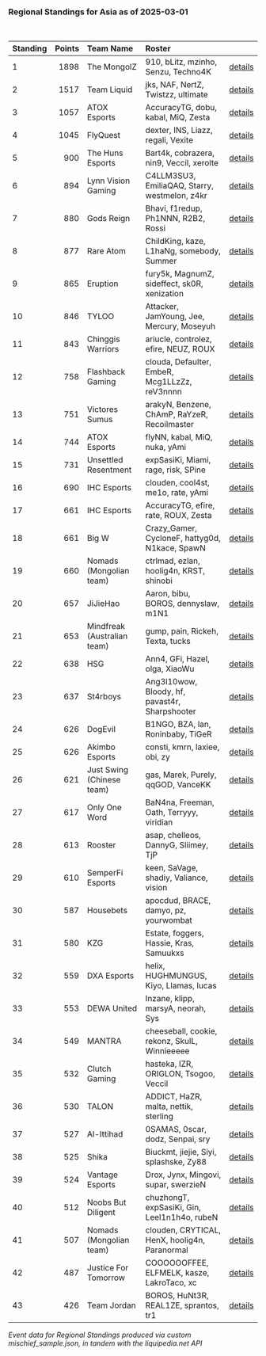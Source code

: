 ### Regional Standings for Asia as of 2025-03-01<br />
<br />

| Standing | Points | Team Name                   | Roster                                         |                                                                                                           |
| :- | -: | :- | :- | :- |
| 1        |   1898 | The MongolZ                 | 910, bLitz, mzinho, Senzu, Techno4K            | [details](details/2025_03_01/0003--the_mongolz--910-blitz-mzinho-senzu-techno4k.md)                       |
| 2        |   1517 | Team Liquid                 | jks, NAF, NertZ, Twistzz, ultimate             | [details](details/2025_03_01/0015--team_liquid--jks-naf-nertz-twistzz-ultimate.md)                        |
| 3        |   1057 | ATOX Esports                | AccuracyTG, dobu, kabal, MiQ, Zesta            | [details](details/2025_03_01/0027--atox_esports--accuracytg-dobu-kabal-miq-zesta.md)                      |
| 4        |   1045 | FlyQuest                    | dexter, INS, Liazz, regali, Vexite             | [details](details/2025_03_01/0030--flyquest--dexter-ins-liazz-regali-vexite.md)                           |
| 5        |    900 | The Huns Esports            | Bart4k, cobrazera, nin9, Veccil, xerolte       | [details](details/2025_03_01/0055--the_huns_esports--bart4k-cobrazera-nin9-veccil-xerolte.md)             |
| 6        |    894 | Lynn Vision Gaming          | C4LLM3SU3, EmiliaQAQ, Starry, westmelon, z4kr  | [details](details/2025_03_01/0057--lynn_vision_gaming--c4llm3su3-emiliaqaq-starry-westmelon-z4kr.md)      |
| 7        |    880 | Gods Reign                  | Bhavi, f1redup, Ph1NNN, R2B2, Rossi            | [details](details/2025_03_01/0059--gods_reign--bhavi-f1redup-ph1nnn-r2b2-rossi.md)                        |
| 8        |    877 | Rare Atom                   | ChildKing, kaze, L1haNg, somebody, Summer      | [details](details/2025_03_01/0062--rare_atom--childking-kaze-l1hang-somebody-summer.md)                   |
| 9        |    865 | Eruption                    | fury5k, MagnumZ, sideffect, sk0R, xenization   | [details](details/2025_03_01/0066--eruption--fury5k-magnumz-sideffect-sk0r-xenization.md)                 |
| 10       |    846 | TYLOO                       | Attacker, JamYoung, Jee, Mercury, Moseyuh      | [details](details/2025_03_01/0070--tyloo--attacker-jamyoung-jee-mercury-moseyuh.md)                       |
| 11       |    843 | Chinggis Warriors           | ariucle, controlez, efire, NEUZ, ROUX          | [details](details/2025_03_01/0073--chinggis_warriors--ariucle-controlez-efire-neuz-roux.md)               |
| 12       |    758 | Flashback Gaming            | clouda, Defaulter, EmbeR, Mcg1LLzZz, reV3nnnn  | [details](details/2025_03_01/0107--flashback_gaming--clouda-defaulter-ember-mcg1llzzz-rev3nnnn.md)        |
| 13       |    751 | Victores Sumus              | arakyN, Benzene, ChAmP, RaYzeR, Recoilmaster   | [details](details/2025_03_01/0109--victores_sumus--arakyn-benzene-champ-rayzer-recoilmaster.md)           |
| 14       |    744 | ATOX Esports                | flyNN, kabal, MiQ, nuka, yAmi                  | [details](details/2025_03_01/0115--atox_esports--flynn-kabal-miq-nuka-yami.md)                            |
| 15       |    731 | Unsettled Resentment        | expSasiKi, Miami, rage, risk, SPine            | [details](details/2025_03_01/0122--unsettled_resentment--expsasiki-miami-rage-risk-spine.md)              |
| 16       |    690 | IHC Esports                 | clouden, cool4st, me1o, rate, yAmi             | [details](details/2025_03_01/0148--ihc_esports--clouden-cool4st-me1o-rate-yami.md)                        |
| 17       |    661 | IHC Esports                 | AccuracyTG, efire, rate, ROUX, Zesta           | [details](details/2025_03_01/0165--ihc_esports--accuracytg-efire-rate-roux-zesta.md)                      |
| 18       |    661 | Big W                       | Crazy_Gamer, CycloneF, hattyg0d, N1kace, SpawN | [details](details/2025_03_01/0166--big_w--crazy_gamer-cyclonef-hattyg0d-n1kace-spawn.md)                  |
| 19       |    660 | Nomads (Mongolian team)     | ctrlmad, ezlan, hoolig4n, KRST, shinobi        | [details](details/2025_03_01/0168--nomads__mongolian_team_--ctrlmad-ezlan-hoolig4n-krst-shinobi.md)       |
| 20       |    657 | JiJieHao                    | Aaron, bibu, BOROS, dennyslaw, m1N1            | [details](details/2025_03_01/0171--jijiehao--aaron-bibu-boros-dennyslaw-m1n1.md)                          |
| 21       |    653 | Mindfreak (Australian team) | gump, pain, Rickeh, Texta, tucks               | [details](details/2025_03_01/0176--mindfreak__australian_team_--gump-pain-rickeh-texta-tucks.md)          |
| 22       |    638 | HSG                         | Ann4, GFi, Hazel, olga, XiaoWu                 | [details](details/2025_03_01/0186--hsg--ann4-gfi-hazel-olga-xiaowu.md)                                    |
| 23       |    637 | St4rboys                    | Ang3l10wow, Bloody, hf, pavast4r, Sharpshooter | [details](details/2025_03_01/0187--st4rboys--ang3l10wow-bloody-hf-pavast4r-sharpshooter.md)               |
| 24       |    626 | DogEvil                     | B1NGO, BZA, lan, Roninbaby, TiGeR              | [details](details/2025_03_01/0194--dogevil--b1ngo-bza-lan-roninbaby-tiger.md)                             |
| 25       |    626 | Akimbo Esports              | consti, kmrn, laxiee, obi, zy                  | [details](details/2025_03_01/0195--akimbo_esports--consti-kmrn-laxiee-obi-zy.md)                          |
| 26       |    621 | Just Swing (Chinese team)   | gas, Marek, Purely, qqGOD, VanceKK             | [details](details/2025_03_01/0198--just_swing__chinese_team_--gas-marek-purely-qqgod-vancekk.md)          |
| 27       |    617 | Only One Word               | BaN4na, Freeman, Oath, Terryyy, viridian       | [details](details/2025_03_01/0206--only_one_word--ban4na-freeman-oath-terryyy-viridian.md)                |
| 28       |    613 | Rooster                     | asap, chelleos, DannyG, Sliimey, TjP           | [details](details/2025_03_01/0210--rooster--asap-chelleos-dannyg-sliimey-tjp.md)                          |
| 29       |    610 | SemperFi Esports            | keen, SaVage, shadiy, Valiance, vision         | [details](details/2025_03_01/0214--semperfi_esports--keen-savage-shadiy-valiance-vision.md)               |
| 30       |    587 | Housebets                   | apocdud, BRACE, damyo, pz, yourwombat          | [details](details/2025_03_01/0230--housebets--apocdud-brace-damyo-pz-yourwombat.md)                       |
| 31       |    580 | KZG                         | Estate, foggers, Hassie, Kras, Samuukxs        | [details](details/2025_03_01/0236--kzg--estate-foggers-hassie-kras-samuukxs.md)                           |
| 32       |    559 | DXA Esports                 | helix, HUGHMUNGUS, Kiyo, Llamas, lucas         | [details](details/2025_03_01/0241--dxa_esports--helix-hughmungus-kiyo-llamas-lucas.md)                    |
| 33       |    553 | DEWA United                 | Inzane, klipp, marsyA, neorah, Sys             | [details](details/2025_03_01/0243--dewa_united--inzane-klipp-marsya-neorah-sys.md)                        |
| 34       |    549 | MANTRA                      | cheeseball, cookie, rekonz, SkulL, Winnieeeee  | [details](details/2025_03_01/0244--mantra--cheeseball-cookie-rekonz-skull-winnieeeee.md)                  |
| 35       |    532 | Clutch Gaming               | hasteka, IZR, ORIGLON, Tsogoo, Veccil          | [details](details/2025_03_01/0250--clutch_gaming--hasteka-izr-origlon-tsogoo-veccil.md)                   |
| 36       |    530 | TALON                       | ADDICT, HaZR, malta, nettik, sterling          | [details](details/2025_03_01/0251--talon--addict-hazr-malta-nettik-sterling.md)                           |
| 37       |    527 | Al-Ittihad                  | 0SAMAS, 0scar, dodz, Senpai, sry               | [details](details/2025_03_01/0253--al-ittihad--0samas-0scar-dodz-senpai-sry.md)                           |
| 38       |    525 | Shika                       | Biuckmt, jiejie, Siyi, splashske, Zy88         | [details](details/2025_03_01/0255--shika--biuckmt-jiejie-siyi-splashske-zy88.md)                          |
| 39       |    524 | Vantage Esports             | Drox, Jynx, Mingovi, supar, swerzieN           | [details](details/2025_03_01/0256--vantage_esports--drox-jynx-mingovi-supar-swerzien.md)                  |
| 40       |    512 | Noobs But Diligent          | chuzhongT, expSasiKi, Gin, Leel1n1h4o, rubeN   | [details](details/2025_03_01/0260--noobs_but_diligent--chuzhongt-expsasiki-gin-leel1n1h4o-ruben.md)       |
| 41       |    507 | Nomads (Mongolian team)     | clouden, CRYTICAL, HenX, hoolig4n, Paranormal  | [details](details/2025_03_01/0263--nomads__mongolian_team_--clouden-crytical-henx-hoolig4n-paranormal.md) |
| 42       |    487 | Justice For Tomorrow        | COOOOOOFFEE, ELFMELK, kasze, LakroTaco, xc     | [details](details/2025_03_01/0268--justice_for_tomorrow--cooooooffee-elfmelk-kasze-lakrotaco-xc.md)       |
| 43       |    426 | Team Jordan                 | BOROS, HuNt3R, REAL1ZE, sprantos, tr1          | [details](details/2025_03_01/0278--team_jordan--boros-hunt3r-real1ze-sprantos-tr1.md)                     |


_Event data for Regional Standings produced via custom mischief_sample.json, in tandem with the liquipedia.net API_<br />
